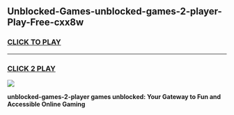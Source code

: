 
## Unblocked-Games-unblocked-games-2-player-Play-Free-cxx8w
<h3>
<a href="https://premium76.site?title=unblocked-games-2-player&ref=19M">CLICK TO PLAY</a></h3>
<hr>

<h3>
<a href="https://premium76.site?title=unblocked-games-2-player&ref=19M">CLICK 2 PLAY</a>
  
</h3>

<a href="https://premium76.site?title=unblocked-games-2-player&ref=19M"><img src="https://clearcache.store/games.png"></a>


**unblocked-games-2-player games unblocked: Your Gateway to Fun and Accessible Online Gaming**
